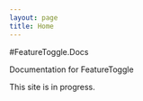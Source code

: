 ```yaml
---
layout: page
title: Home
---
```


#FeatureToggle.Docs


Documentation for FeatureToggle

This site is in progress.
